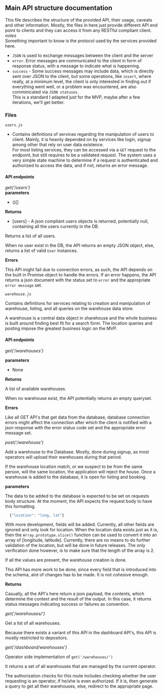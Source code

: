 ## Main API structure documentation
This file describes the structure of the provided API, their usage, caveats and other information.
Mostly, the files in here just provide different API end point to clients and they can access it from any RESTful compliant client.
*notes*   
Something important to know is the protocol used by the services provided here.   
- `JSON` is used to exchange messages between the client and the server
- `error`. Error messages are communicated to the client in form of response status, with a message to indicate what is happening.
- `success` - Some success messages may include data, which is directly sent over JSON to the client, but some operations, like `insert`, where really, at a minimum level, the client is only interested in finding out if everything went well, or a problem was encountered, are also comminicated via `JSON statuses`.   
This is a standard I adapted just for the MVP, maybe after a few iterations, we'll get better.

### Files    
*`users.js`*

 - Contains definitions of services regarding the manipulation of users to client. Mainly, it is heavily depended on by services like login, signup among other that rely on user data existence.   
For most listing services, they can be accessed via a `GET` request to the endpoint, but still requires to be a validated request. The system uses a very simple state machine to determine if a request is authenticated and authorized to access the data, and if not, returns an error message.

#### API endpoints
*get('/users')*   
__parameters__
* (<None>)[]

__Returns__
* [users] - A json compliant users objects is returned, potentially null, containing all the users currently in the DB.   

Returns a list of all users.  

When no user exist in the DB, the API returns an empty JSON object, else, returns a list of valid `User` instances.

__Errors__   

This API might fail due to connection errors, as such, the API depends on the built in Promise object to handle the errors. If an error happens, the API returns a json document with the status set to `error` and the appropriate `error message` set.


*`warehouse.js`*

Contains definitions for services relating to creation and manipulation of warehouse, listing, and all queries on the warehouse data store.

A warehouse is a central data object in sharehouse and the whole business is built around finding best fit for a search form. The location queries and posting impose the greatest business logic on the MVP.

#### API endpoints

*get('/warehouses')*

__parameters__

* None

__Returns__

A list of available warehouses.

When no warehouse exist, the API potentially returns an empty queryset.

__Errors__

Like all GET API's that get data from the database, database connection errors might affect the connection after which the client is notified with a json response with the error status code set and the appropriate error message set.

*post('/warehouse')*

Add a warehouse to the Database. Mostly, done during signup, as most operators will upload their warehouses during that period.

If the warehouse location match, or we suspect to be from the same person, will the same location, the application will reject the house.
Once a warehouse is added to the database, it is open for listing and booking.

__parameters__

The data to be added to the database is expected to be set on requests body structure. At the moment, the API expects the request body to have this formatting.
```javascript
  {"location": "long, lat"}
```
With more development, fields will be added. Currently, all other fields are ignored and only look for location.
When the location data exists just as it is, then the `Array.prototype.slice()` function can be used to convert it into an array of [longitude, latitude].
Currently, there are no means to do further validation of the location, but will be done in future releases. The only verification done however, is to make sure that the length of the array is 2.

If all the values are present, the warehouse creation is done.

This API has more work to be done, since every field that is introduced into the schema, alot of changes has to be made. It is not cohesive enough.

__Returns__

Casually, all the API's here return a json payload, the contents, which determine the context and the result of the output. In this case, it returns status messages indicating success or failures as convention.

*get('/warehouses/')*

Get a list of all warehouses.

Because there exists a variant of this API in the dashboard API's, this API is mostly restricted to depositors.

*get('/dashboard/warehouses')*

Operator side implementation of `get('/warehouses/')`

It returns a set of all warehouses that are managed by the current operator.

The authorization checks for this route includes checking whether the user requesting is an operator, if he/she is even authorized. If it is, then generate a query to get all their warehouses, else, redirect to the appropriate page.
